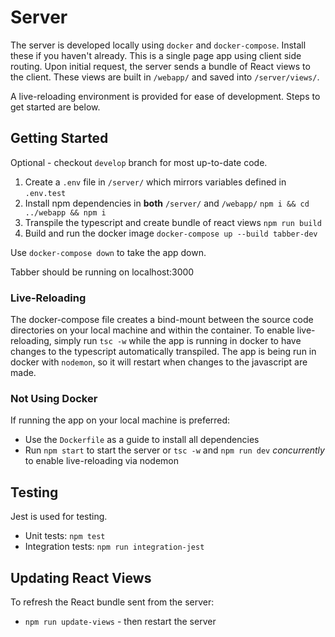 # Server
The server is developed locally using `docker` and `docker-compose`. Install these if you haven't already. This is a single page app using client side routing. Upon initial request, the server sends a bundle of React views to the client. These views are built in `/webapp/` and saved into `/server/views/`.

A live-reloading environment is provided for ease of development. Steps to get started are below.

## Getting Started
Optional - checkout `develop` branch for most up-to-date code.
1. Create a `.env` file in `/server/` which mirrors variables defined in `.env.test`
2. Install npm dependencies in __both__ `/server/` and `/webapp/`
   ``` npm i && cd ../webapp && npm i ```
3. Transpile the typescript and create bundle of react views
   ``` npm run build ```
4. Build and run the docker image
   ``` docker-compose up --build tabber-dev ```

Use ``` docker-compose down ``` to take the app down.

Tabber should be running on localhost:3000

### Live-Reloading
The docker-compose file creates a bind-mount between the source code directories on your local machine and within the container. To enable live-reloading, simply run `tsc -w` while the app is running in docker to have changes to the typescript automatically transpiled. The app is being run in docker with `nodemon`, so it will restart when changes to the javascript are made.

### Not Using Docker
If running the app on your local machine is preferred:
- Use the `Dockerfile` as a guide to install all dependencies
- Run `npm start` to start the server or `tsc -w` and `npm run dev` _concurrently_ to enable live-reloading via nodemon

## Testing
Jest is used for testing.
- Unit tests: `npm test`
- Integration tests: `npm run integration-jest`

## Updating React Views
To refresh the React bundle sent from the server:
- `npm run update-views` - then restart the server
